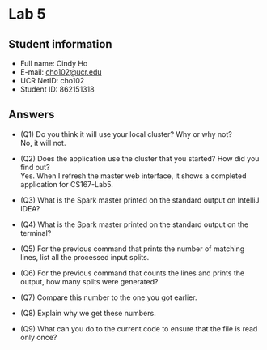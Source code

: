 # Lab 5

## Student information

* Full name: Cindy Ho
* E-mail: cho102@ucr.edu
* UCR NetID: cho102
* Student ID: 862151318

## Answers

* (Q1) Do you think it will use your local cluster? Why or why not?
</br>No, it will not.
* (Q2) Does the application use the cluster that you started? How did you find out?
</br>Yes. When I refresh the master web interface, it shows a completed application for CS167-Lab5.
* (Q3) What is the Spark master printed on the standard output on IntelliJ IDEA?

* (Q4) What is the Spark master printed on the standard output on the terminal?

* (Q5) For the previous command that prints the number of matching lines, list all the processed input splits.

* (Q6) For the previous command that counts the lines and prints the output, how many splits were generated?

* (Q7) Compare this number to the one you got earlier.

* (Q8) Explain why we get these numbers.

* (Q9) What can you do to the current code to ensure that the file is read only once?

